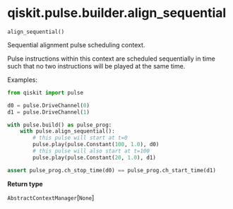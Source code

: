 <span id="qiskit-pulse-builder-align-sequential" />

# qiskit.pulse.builder.align\_sequential

<span id="undefined" />

`align_sequential()`

Sequential alignment pulse scheduling context.

Pulse instructions within this context are scheduled sequentially in time such that no two instructions will be played at the same time.

Examples:

```python
from qiskit import pulse

d0 = pulse.DriveChannel(0)
d1 = pulse.DriveChannel(1)

with pulse.build() as pulse_prog:
    with pulse.align_sequential():
        # this pulse will start at t=0
        pulse.play(pulse.Constant(100, 1.0), d0)
        # this pulse will also start at t=100
        pulse.play(pulse.Constant(20, 1.0), d1)

assert pulse_prog.ch_stop_time(d0) == pulse_prog.ch_start_time(d1)
```

**Return type**

`AbstractContextManager`\[`None`]
